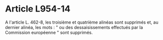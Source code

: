 # Article L954-14

A l'article L. 462-8, les troisième et quatrième alinéas sont supprimés et, au dernier alinéa, les mots : " ou des dessaisissements effectués par la Commission européenne " sont supprimés.
